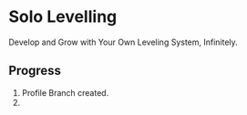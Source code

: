 # Solo Levelling

Develop and Grow with Your Own Leveling System, Infinitely.

## Progress

1. Profile Branch created.
2.
